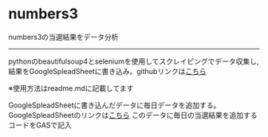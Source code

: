 # numbers3

numbers3の当選結果をデータ分析

----

pythonのbeautifulsoup4とseleniumを使用してスクレイピングでデータ収集し,結果をGoogleSpleadSheetに書き込み。githubリンクは[こちら](https://github.com/abe-masafumi/numbers3)

※使用方法はreadme.mdに記載してます




GoogleSpleadSheetに書き込んだデータに毎日データを追加する。
GoogleSpleadSheetのリンクは[こちら](https://docs.google.com/spreadsheets/d/1je8SYceSh2Ks4sUJZI9uipN8sZ7ClHG0lXJgeGQz0Zo/edit#gid=0)
このデータに毎日の当選結果を追加するコードをGASで記入



